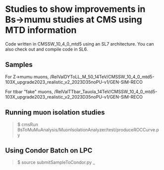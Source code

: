 # Studies to show improvements in Bs->mumu studies at CMS using MTD information

Code written in CMSSW_10_4_0_mtd5 using an SL7 architecture. You can also check out and compile code in SL6.

## Samples

For Z->mumu muons, /RelValDYToLL_M_50_14TeV/CMSSW_10_4_0_mtd5-103X_upgrade2023_realistic_v2_2023D35noPU-v1/GEN-SIM-RECO 

For ttbar "fake" muons, /RelValTTbar_Tauola_14TeV/CMSSW_10_4_0_mtd5-103X_upgrade2023_realistic_v2_2023D35noPU-v1/GEN-SIM-RECO 

## Running muon isolation studies

>$ cmsRun BsToMuMuAnalysis/MuonIsolationAnalyzer/test/produceROCCurve.py

## Using Condor Batch on LPC

>$ source submitSampleToCondor.py <date>_<version number>